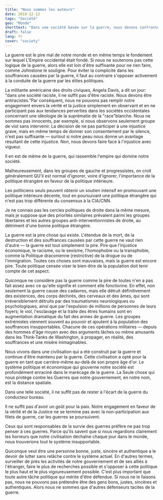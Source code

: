 ```yaml
---
title: "Nous sommes les auteurs"
date: 2019-12-12
tags: "Société"
geo: "Monde"
shorttext: "Dans une société basée sur la guerre, nous devons confronter les actifs de guerre, pour être leurs complices."
draft: false
lang: fr
cover: "society"
---
```


La guerre est le pire mal de notre monde et en même temps le fondement sur lequel L'Empire occidental était fondé. Si nous ne soutenons pas cette logique de la guerre, alors elle est loin d'être suffisante pour ne rien faire, comme Johnstone le souligne. Pour éviter la complicité dans les souffrances causées par la guerre, il faut au contraire s'opposer activement à la conduite de la guerre par les élites politiques.

La militante américaine des droits civiques, Angela Davis, a dit un jour: "dans une société raciste, il ne suffit pas d'être raciste. Nous devons être antiracistes."Par conséquent, nous ne pouvons pas remplir notre engagement envers la vérité et la justice simplement en observant et en ne participant pas aux tendances perverties dans les sociétés occidentales concernant une idéologie de la suprématie de la "race"blanche. Nous ne sommes pas innocents, par exemple, si nous observons seulement groupe de viol sans intervenir. La décision de ne pas participer à une injustice grave, mais en même temps de donner son consentement par le silence, n'est pas suffisante — surtout si notre peau nous donne un avantage résultant de cette injustice. Non, nous devons faire face à l'injustice avec vigueur.

Il en est de même de la guerre, qui rassemble l'empire qui domine notre société.

Malheureusement, dans les groupes de gauche et progressistes, on croit généralement QU'il est normal d'ignorer, voire d'ignorer, l'importance de la politique étrangère en faveur de la politique intérieure.

Les politiciens seuls peuvent obtenir un soutien intensif en promouvant une politique intérieure décente, tout en poursuivant une politique étrangère qui n'est pas trop différente du consensus à la CIA/CNN.

Je ne connais pas les cercles politiques de droite dans la même mesure, mais je suppose que des priorités similaires prévalent parmi les groupes libertaires et les autres groupes anti-interventionnistes de droite, au détriment d'une bonne politique étrangère.

La guerre est la pire chose qui existe. L'étendue de la mort, de la destruction et des souffrances causées par cette guerre ne vaut rien d'autre — la guerre est tout simplement la pire. Pire que l'injustice économique, le racisme, ou le sexisme, l'homophobie ou la transphobie, comme la Politique draconienne (restrictive) de la drogue ou de l'immigration. Toutes ces choses sont mauvaises, mais la guerre est encore pire. Toute politique censée viser le bien-être de la population doit tenir compte de cet aspect.

Quiconque ne considère pas la guerre comme la pire de toutes n'en a pas fait assez avec ce qu'elle signifie et comment elle fonctionne. En effet, non seulement la guerre cause des cadavres, mais elle détruit définitivement des existences, des corps déchirés, des cerveaux et des âmes, qui sont irréversiblement détruits par des traumatismes neurologiques ou psychologiques, ainsi que par l'expulsion de millions de personnes de leurs foyers; le viol, l'esclavage et la traite des êtres humains sont en augmentation dramatique du fait des armes de guerre. Les groupes extrémistes viennent souvent au pouvoir et ajoutent à la population des souffrances insupportables. Chacune de ces opérations militaires — depuis des hommes d'âge moyen avec des arguments lâches ou même amusants dans les Think-Tanks de Washington, à propager, en réalité, des souffrances et une misère inimaginables.

Nous vivons dans une civilisation qui a été construit par la guerre et continue d'être maintenu par la guerre. Cette civilisation a opté pour la guerre en tant que carrière-même au-delà de son propre âge d'or. Le système politique et économique qui gouverne notre société est profondément enraciné dans le marécage de la guerre. La Seule chose qui nous protège contre les Guerres que notre gouvernement, en notre nom, est la distance spatiale.

Dans une telle société, il ne suffit pas de rester à l'écart de la guerre du conducteur bureau.

Il ne suffit pas d'avoir un goût pour la paix. Notre engagement en faveur de la vérité et de la Justice ne se termine pas avec la non-participation aux filets de guerre, car les guerres se poursuivent.

Ceux qui sont responsables de la survie des guerres préfère ne pas trop penser à ces guerres. Parce qu'ils savent que si nous regardions clairement les horreurs que notre civilisation déchaîne chaque jour dans le monde, nous trouverions tout le système insupportable.

Quiconque veut être une personne bonne, juste, sincère et authentique a le devoir de lutter sans relâche contre le système actuel. En d'autres termes, surveiller de près les activités de notre gouvernement et de ses alliés à l'étranger, faire le plus de recherches possible et s'opposer à cette politique le plus haut et le plus vigoureusement possible. C'est plus important que toute autre tâche politique qui mérite d'être défendue. Si nous ne le faisons pas, nous ne pouvons pas prétendre être des gens bons, justes, sincères et authentiques. Alors nous ne sommes que d'autres défenseurs tacites de la guerre.

